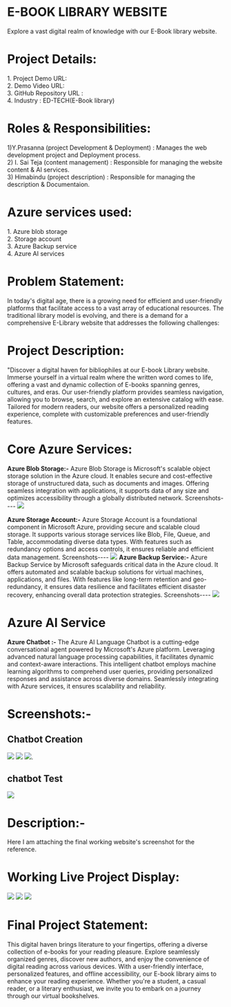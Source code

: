 
<h1>E-BOOK LIBRARY WEBSITE</h1>
Explore a vast digital realm  of knowledge with our E-Book library website.
<h1>Project Details:</h1>
1.	Project Demo URL:<br>
2.	Demo Video URL: <br>
3.	GitHub Repository URL :<br>
4.	Industry : ED-TECH(E-Book library)<br>

<h1>Roles & Responsibilities:</h1>
1)Y.Prasanna (project Development & Deployment) : Manages the web development project and Deployment process.<br>
2) I. Sai Teja (content management)             : Responsible for managing the website content & AI services.<br>
3) Himabindu (project description)              : Responsible for managing the description & Documentaion.<br>

 <h1>Azure services used:</h1>
1.	Azure blob storage<br>
2.	Storage account<br>
3.	Azure Backup service<br>
4.	Azure AI services<br>

<h1>Problem Statement:</h1>
In today's digital age, there is a growing need for efficient and user-friendly platforms that facilitate access to a vast array of educational resources. The traditional library model is evolving, and there is a demand for a comprehensive E-Library website that addresses the following challenges:


<h1>Project Description:</h1>
"Discover a digital haven for bibliophiles at our E-book Library website. Immerse yourself in a virtual realm where the written word comes to life, offering a vast and dynamic collection of E-books spanning genres, cultures, and eras. Our user-friendly platform provides seamless navigation, allowing you to browse, search, and explore an extensive catalog with ease. Tailored for modern readers, our website offers a personalized reading experience, complete with customizable preferences and user-friendly features.

<h1>Core Azure Services:</h1>
<b>Azure Blob Storage:-</b> Azure Blob Storage is Microsoft's scalable object storage solution in the Azure cloud. It enables secure and cost-effective storage of unstructured data, such as documents and images. Offering seamless integration with applications, it supports data of any size and optimizes accessibility through a globally distributed network. 
Screenshots---- 
<img src="container.png">

<b>Azure Storage Account:-</b> Azure Storage Account is a foundational component in Microsoft Azure, providing secure and scalable cloud storage. It supports various storage services like Blob, File, Queue, and Table, accommodating diverse data types. With features such as redundancy options and access controls, it ensures reliable and efficient data management.
Screenshots---- 
<img src="storageaccount.png">
 <b>Azure Backup Service:-</b> Azure Backup Service by Microsoft safeguards critical data in the Azure cloud. It offers automated and scalable backup solutions for virtual machines, applications, and files. With features like long-term retention and geo-redundancy, it ensures data resilience and facilitates efficient disaster recovery, enhancing overall data protection strategies.
Screenshots---- 
<img src="backup.png">
<h1>Azure AI Service</h1>
<b>Azure Chatbot :-</b> The Azure AI Language Chatbot is a cutting-edge conversational agent powered by Microsoft's Azure platform. Leveraging advanced natural language processing capabilities, it facilitates dynamic and context-aware interactions. This intelligent chatbot employs machine learning algorithms to comprehend user queries, providing personalized responses and assistance across diverse domains. Seamlessly integrating with Azure services, it ensures scalability and reliability.
<h1>Screenshots:-</h1>
<h2>Chatbot Creation</h2>
<img src="chatbot1.png">
<img src="chatbot2.png">
<img src="chatbotintergartion.png">.
<h2>chatbot Test</h2>
<img src="chatbotworking.png">
<h1>Description:-</h1>
Here I am attaching the final working website's screenshot for the reference.
<h1>Working Live Project Display:</h1>
<img src="website2.png">
<img src="website1.png">
<img src="website3.png">





<h1>Final Project Statement:</h1>
This digital haven brings literature to your fingertips, offering a diverse collection of e-books for your reading pleasure. Explore seamlessly organized genres, discover new authors, and enjoy the convenience of digital reading across various devices. With a user-friendly interface, personalized features, and offline accessibility, our E-book library aims to enhance your reading experience. Whether you're a student, a casual reader, or a literary enthusiast, we invite you to embark on a journey through our virtual bookshelves.
